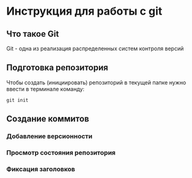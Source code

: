 # **Инструкция для работы с git**


## Что такое Git

Git - одна из реализация распределенных систем контроля версий

## Подготовка репозитория

Чтобы создать (инициировать) репозиторий в текущей папке нужно ввести в терминале команду:

    git init


## Создание коммитов

### Добавление версионности

### Просмотр состояния репозитория

### Фиксация заголовков
